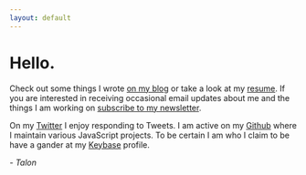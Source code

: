 ```yaml
---
layout: default
---
```



# Hello.

Check out some things I wrote [on my blog](/blog) or
take a look at my [resume](/resume). If you are interested in
receiving occasional email updates about me and the things I am working on
[subscribe to my newsletter][tinyletter-talon].

On my [Twitter][twitter-talon] I enjoy responding to Tweets. I am active on
my [Github][github-talon] where I maintain various JavaScript projects. To be
certain I am who I claim to be have a gander at my [Keybase][keybase-talon]
profile.

*- Talon*

[twitter-talon]: http://twitter.com/legittalon
[github-talon]: http://github.com/legittalon
[keybase-talon]: https://keybase.io/talon
[tinyletter-talon]: https://tinyletter.com/talon
